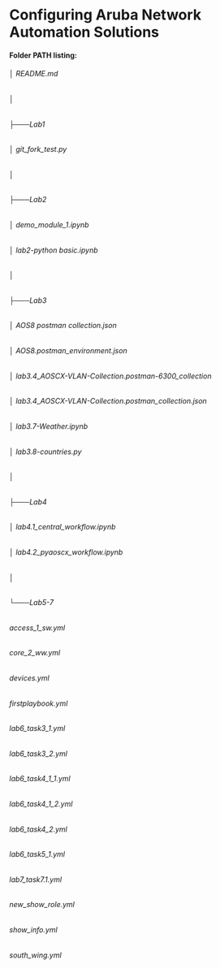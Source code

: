# Configuring Aruba Network Automation Solutions  

#### Folder PATH listing:
###### │   README.md
###### │
###### ├───Lab1
###### │       git_fork_test.py
###### │
###### ├───Lab2
###### │       demo_module_1.ipynb
###### │       lab2-python basic.ipynb
###### │
###### ├───Lab3
###### │       AOS8 postman collection.json
###### │       AOS8.postman_environment.json
###### │       lab3.4_AOSCX-VLAN-Collection.postman-6300_collection
###### │       lab3.4_AOSCX-VLAN-Collection.postman_collection.json
###### │       lab3.7-Weather.ipynb
###### │       lab3.8-countries.py
###### │
###### ├───Lab4
###### │       lab4.1_central_workflow.ipynb
###### │       lab4.2_pyaoscx_workflow.ipynb
###### │
###### └───Lab5-7
######         access_1_sw.yml
######         core_2_ww.yml
######         devices.yml
######         firstplaybook.yml
######         lab6_task3_1.yml
######         lab6_task3_2.yml
######         lab6_task4_1_1.yml
######         lab6_task4_1_2.yml
######         lab6_task4_2.yml
######         lab6_task5_1.yml
######         lab7_task7.1.yml
######         new_show_role.yml
######         show_info.yml
######         south_wing.yml
